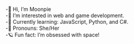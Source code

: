 -👋 Hi, I’m Moonpie                          
-🍄 I’m interested in web and game development.  
-📖 Currently learning: JavaScript, Python, and C#.  
-👾 Pronouns: She/Her  
-🪐 Fun fact: I’m obsessed with space!


